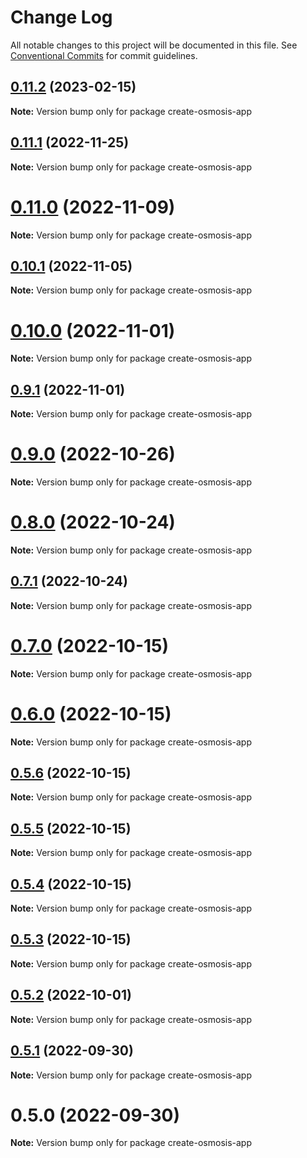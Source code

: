 # Change Log

All notable changes to this project will be documented in this file.
See [Conventional Commits](https://conventionalcommits.org) for commit guidelines.

## [0.11.2](https://github.com/cosmology-tech/create-cosmos-app/compare/create-osmosis-app@0.11.1...create-osmosis-app@0.11.2) (2023-02-15)

**Note:** Version bump only for package create-osmosis-app





## [0.11.1](https://github.com/cosmology-tech/create-cosmos-app/compare/create-osmosis-app@0.11.0...create-osmosis-app@0.11.1) (2022-11-25)

**Note:** Version bump only for package create-osmosis-app





# [0.11.0](https://github.com/cosmology-tech/create-cosmos-app/compare/create-osmosis-app@0.10.1...create-osmosis-app@0.11.0) (2022-11-09)

**Note:** Version bump only for package create-osmosis-app





## [0.10.1](https://github.com/cosmology-tech/create-cosmos-app/compare/create-osmosis-app@0.10.0...create-osmosis-app@0.10.1) (2022-11-05)

**Note:** Version bump only for package create-osmosis-app





# [0.10.0](https://github.com/cosmology-tech/create-cosmos-app/compare/create-osmosis-app@0.9.1...create-osmosis-app@0.10.0) (2022-11-01)

**Note:** Version bump only for package create-osmosis-app





## [0.9.1](https://github.com/cosmology-tech/create-cosmos-app/compare/create-osmosis-app@0.9.0...create-osmosis-app@0.9.1) (2022-11-01)

**Note:** Version bump only for package create-osmosis-app





# [0.9.0](https://github.com/cosmology-tech/create-cosmos-app/compare/create-osmosis-app@0.8.0...create-osmosis-app@0.9.0) (2022-10-26)

**Note:** Version bump only for package create-osmosis-app





# [0.8.0](https://github.com/cosmology-tech/create-cosmos-app/compare/create-osmosis-app@0.7.1...create-osmosis-app@0.8.0) (2022-10-24)

**Note:** Version bump only for package create-osmosis-app





## [0.7.1](https://github.com/cosmology-tech/create-cosmos-app/compare/create-osmosis-app@0.7.0...create-osmosis-app@0.7.1) (2022-10-24)

**Note:** Version bump only for package create-osmosis-app





# [0.7.0](https://github.com/cosmology-tech/create-cosmos-app/compare/create-osmosis-app@0.6.0...create-osmosis-app@0.7.0) (2022-10-15)

**Note:** Version bump only for package create-osmosis-app





# [0.6.0](https://github.com/cosmology-tech/create-cosmos-app/compare/create-osmosis-app@0.5.6...create-osmosis-app@0.6.0) (2022-10-15)

**Note:** Version bump only for package create-osmosis-app





## [0.5.6](https://github.com/cosmology-tech/create-cosmos-app/compare/create-osmosis-app@0.5.5...create-osmosis-app@0.5.6) (2022-10-15)

**Note:** Version bump only for package create-osmosis-app





## [0.5.5](https://github.com/cosmology-tech/create-cosmos-app/compare/create-osmosis-app@0.5.4...create-osmosis-app@0.5.5) (2022-10-15)

**Note:** Version bump only for package create-osmosis-app





## [0.5.4](https://github.com/cosmology-tech/create-cosmos-app/compare/create-osmosis-app@0.5.3...create-osmosis-app@0.5.4) (2022-10-15)

**Note:** Version bump only for package create-osmosis-app





## [0.5.3](https://github.com/cosmology-tech/create-cosmos-app/compare/create-osmosis-app@0.5.2...create-osmosis-app@0.5.3) (2022-10-15)

**Note:** Version bump only for package create-osmosis-app





## [0.5.2](https://github.com/cosmology-tech/create-cosmos-app/compare/create-osmosis-app@0.5.1...create-osmosis-app@0.5.2) (2022-10-01)

**Note:** Version bump only for package create-osmosis-app





## [0.5.1](https://github.com/cosmology-tech/create-cosmos-app/compare/create-osmosis-app@0.5.0...create-osmosis-app@0.5.1) (2022-09-30)

**Note:** Version bump only for package create-osmosis-app





# 0.5.0 (2022-09-30)

**Note:** Version bump only for package create-osmosis-app
